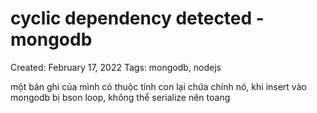 # cyclic dependency detected - mongodb

Created: February 17, 2022
Tags: mongodb, nodejs

một bản ghi của mình có thuộc tính con lại chứa chính nó, khi insert vào mongodb bị bson loop, không thể serialize nên toang